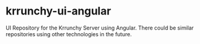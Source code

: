 # krrunchy-ui-angular
UI Repository for the Krrunchy Server using Angular. There could be similar repositories using other technologies in the future.
